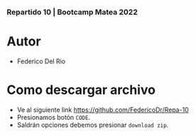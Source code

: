 ### Repartido 10 | Bootcamp Matea 2022

# Autor

- Federico Del Rio

# Como descargar archivo

- Ve al siguiente link https://github.com/FedericoDr/Repa-10
- Presionamos botón `CODE`.
- Saldrán opciones debemos presionar `download zip`.
